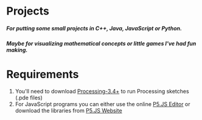 # Projects
##### For putting some small projects in _C++_, _Java_, _JavaScript_ or _Python_.
##### Maybe for visualizing mathematical concepts or little games I've had **_fun_** making.
# Requirements
1. You'll need to download [Processing-3.4+](https://processing.org/download/ "Go to Processing's Official Website") to run Processing sketches (.pde files)
2. For JavaScript programs you can either use the online [P5.JS Editor](https://editor.p5js.org/ "p5.js Web Editor") or download the libraries from
[P5.JS Website](https://p5js.org/download/ "p5.js Libraries")
